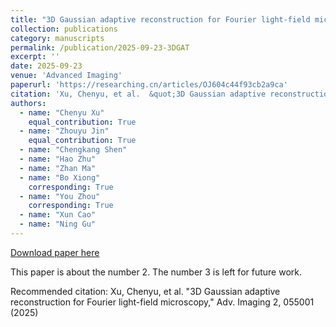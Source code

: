 ```yaml
---
title: "3D Gaussian adaptive reconstruction for Fourier light-field microscopy"
collection: publications
category: manuscripts
permalink: /publication/2025-09-23-3DGAT
excerpt: ''
date: 2025-09-23
venue: 'Advanced Imaging'
paperurl: 'https://researching.cn/articles/OJ604c44f93cb2a9ca'
citation: 'Xu, Chenyu, et al.  &quot;3D Gaussian adaptive reconstruction for Fourier light-field microscopy,&quot; Adv. Imaging 2, 055001 (2025)'
authors:
  - name: "Chenyu Xu"
    equal_contribution: True
  - name: "Zhouyu Jin"
    equal_contribution: True
  - name: "Chengkang Shen"
  - name: "Hao Zhu"
  - name: "Zhan Ma"
  - name: "Bo Xiong"
    corresponding: True
  - name: "You Zhou"
    corresponding: True
  - name: "Xun Cao"
  - name: "Ning Gu"
---
```


<a href='https://researching.cn/articles/OJ604c44f93cb2a9ca'>Download paper here</a>

This paper is about the number 2. The number 3 is left for future work.

Recommended citation: Xu, Chenyu, et al.  "3D Gaussian adaptive reconstruction for Fourier light-field microscopy," Adv. Imaging 2, 055001 (2025)